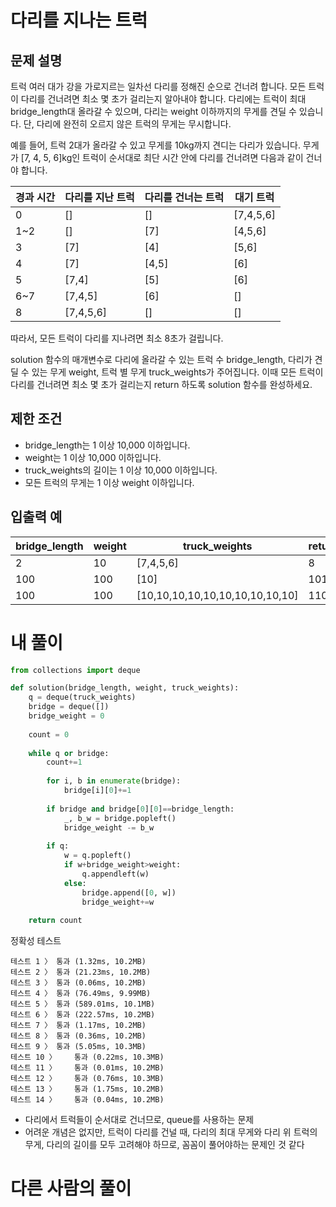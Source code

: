# 다리를 지나는 트럭
## 문제 설명
트럭 여러 대가 강을 가로지르는 일차선 다리를 정해진 순으로 건너려 합니다. 모든 트럭이 다리를 건너려면 최소 몇 초가 걸리는지 알아내야 합니다. 다리에는 트럭이 최대 bridge_length대 올라갈 수 있으며, 다리는 weight 이하까지의 무게를 견딜 수 있습니다. 단, 다리에 완전히 오르지 않은 트럭의 무게는 무시합니다.

예를 들어, 트럭 2대가 올라갈 수 있고 무게를 10kg까지 견디는 다리가 있습니다. 무게가 [7, 4, 5, 6]kg인 트럭이 순서대로 최단 시간 안에 다리를 건너려면 다음과 같이 건너야 합니다.

|경과 시간|다리를 지난 트럭|다리를 건너는 트럭|대기 트럭|
|-|-|-|-|
|0|[]|[]|[7,4,5,6]|
|1~2|[]|[7]|[4,5,6]|
|3|[7]|[4]|[5,6]|
|4|[7]|[4,5]|[6]|
|5|[7,4]|[5]|[6]|
|6~7|[7,4,5]|[6]|[]|
|8|[7,4,5,6]|[]|[]|

따라서, 모든 트럭이 다리를 지나려면 최소 8초가 걸립니다.

solution 함수의 매개변수로 다리에 올라갈 수 있는 트럭 수 bridge_length, 다리가 견딜 수 있는 무게 weight, 트럭 별 무게 truck_weights가 주어집니다. 이때 모든 트럭이 다리를 건너려면 최소 몇 초가 걸리는지 return 하도록 solution 함수를 완성하세요.

## 제한 조건
- bridge_length는 1 이상 10,000 이하입니다.
- weight는 1 이상 10,000 이하입니다.
- truck_weights의 길이는 1 이상 10,000 이하입니다.
- 모든 트럭의 무게는 1 이상 weight 이하입니다.

## 입출력 예
|bridge_length|weight|truck_weights|return|
|-|-|-|-|
|2|10|[7,4,5,6]|8|
|100|100|[10]|101|
|100|100|[10,10,10,10,10,10,10,10,10,10]|110|

# 내 풀이
```python
from collections import deque

def solution(bridge_length, weight, truck_weights):
    q = deque(truck_weights)
    bridge = deque([])
    bridge_weight = 0
    
    count = 0
    
    while q or bridge:
        count+=1
        
        for i, b in enumerate(bridge):
            bridge[i][0]+=1
            
        if bridge and bridge[0][0]==bridge_length:
            _, b_w = bridge.popleft()
            bridge_weight -= b_w
        
        if q:
            w = q.popleft()
            if w+bridge_weight>weight:
                q.appendleft(w)
            else:
                bridge.append([0, w])
                bridge_weight+=w
            
    return count
```
정확성  테스트
```
테스트 1 〉	통과 (1.32ms, 10.2MB)
테스트 2 〉	통과 (21.23ms, 10.2MB)
테스트 3 〉	통과 (0.06ms, 10.2MB)
테스트 4 〉	통과 (76.49ms, 9.99MB)
테스트 5 〉	통과 (589.01ms, 10.1MB)
테스트 6 〉	통과 (222.57ms, 10.2MB)
테스트 7 〉	통과 (1.17ms, 10.2MB)
테스트 8 〉	통과 (0.36ms, 10.2MB)
테스트 9 〉	통과 (5.05ms, 10.3MB)
테스트 10 〉	통과 (0.22ms, 10.3MB)
테스트 11 〉	통과 (0.01ms, 10.2MB)
테스트 12 〉	통과 (0.76ms, 10.3MB)
테스트 13 〉	통과 (1.75ms, 10.2MB)
테스트 14 〉	통과 (0.04ms, 10.2MB)
```
- 다리에서 트럭들이 순서대로 건너므로, queue를 사용하는 문제
- 어려운 개념은 없지만, 트럭이 다리를 건널 때, 다리의 최대 무게와 다리 위 트럭의 무게, 다리의 길이를 모두 고려해야 하므로, 꼼꼼이 풀어야하는 문제인 것 같다

# 다른 사람의 풀이
